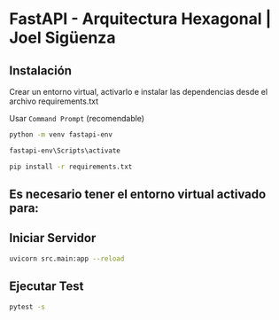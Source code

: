 FastAPI - Arquitectura Hexagonal | Joel Sigüenza
================================================

Instalación
-----------

Crear un entorno virtual, activarlo e instalar las dependencias desde el archivo requirements.txt

Usar `Command Prompt` (recomendable)

```sh
python -m venv fastapi-env
```

```sh
fastapi-env\Scripts\activate
```

```sh
pip install -r requirements.txt
```

## Es necesario tener el entorno virtual activado para:

Iniciar Servidor
----------------

```sh
uvicorn src.main:app --reload
```

Ejecutar Test
-------------

```sh
pytest -s
```
